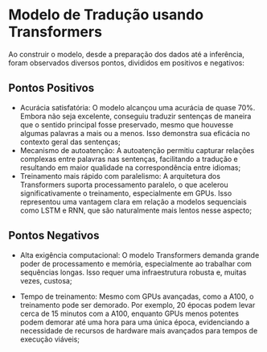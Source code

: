 # Modelo de Tradução usando Transformers

Ao construir o modelo, desde a preparação dos dados até a inferência, foram observados diversos pontos, divididos em positivos e negativos:

## Pontos Positivos

- Acurácia satisfatória: O modelo alcançou uma acurácia de quase 70%. Embora não seja excelente, conseguiu traduzir sentenças de maneira que o sentido principal fosse preservado, mesmo que houvesse algumas palavras a mais ou a menos. Isso demonstra sua eficácia no contexto geral das sentenças;
- Mecanismo de autoatenção: A autoatenção permitiu capturar relações complexas entre palavras nas sentenças, facilitando a tradução e resultando em maior qualidade na correspondência entre idiomas;
- Treinamento mais rápido com paralelismo: A arquitetura dos Transformers suporta processamento paralelo, o que acelerou significativamente o treinamento, especialmente em GPUs. Isso representou uma vantagem clara em relação a modelos sequenciais como LSTM e RNN, que são naturalmente mais lentos nesse aspecto;

## Pontos Negativos

- Alta exigência computacional: O modelo Transformers demanda grande poder de processamento e memória, especialmente ao trabalhar com sequências longas. Isso requer uma infraestrutura robusta e, muitas vezes, custosa;

- Tempo de treinamento: Mesmo com GPUs avançadas, como a A100, o treinamento pode ser demorado. Por exemplo, 20 épocas podem levar cerca de 15 minutos com a A100, enquanto GPUs menos potentes podem demorar até uma hora para uma única época, evidenciando a necessidade de recursos de hardware mais avançados para tempos de execução viáveis;
